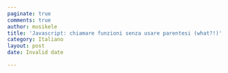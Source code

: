 ```yaml
---
paginate: true
comments: true
author: musikele
title: 'Javascript: chiamare funzioni senza usare parentesi (what?!)'
category: Italiano
layout: post
date: Invalid date

---
```

